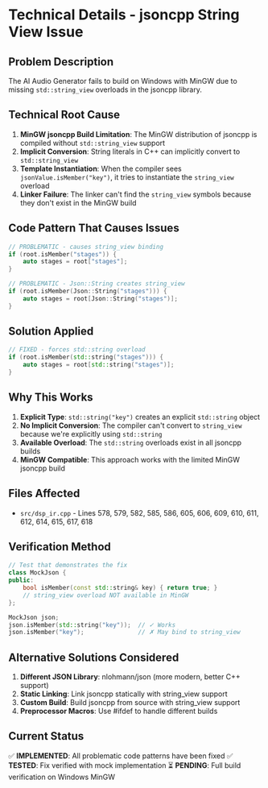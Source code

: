 # Technical Details - jsoncpp String View Issue

## Problem Description
The AI Audio Generator fails to build on Windows with MinGW due to missing `std::string_view` overloads in the jsoncpp library.

## Technical Root Cause
1. **MinGW jsoncpp Build Limitation**: The MinGW distribution of jsoncpp is compiled without `std::string_view` support
2. **Implicit Conversion**: String literals in C++ can implicitly convert to `std::string_view`
3. **Template Instantiation**: When the compiler sees `jsonValue.isMember("key")`, it tries to instantiate the `string_view` overload
4. **Linker Failure**: The linker can't find the `string_view` symbols because they don't exist in the MinGW build

## Code Pattern That Causes Issues
```cpp
// PROBLEMATIC - causes string_view binding
if (root.isMember("stages")) {
    auto stages = root["stages"];
}

// PROBLEMATIC - Json::String creates string_view
if (root.isMember(Json::String("stages"))) {
    auto stages = root[Json::String("stages")];
}
```

## Solution Applied
```cpp
// FIXED - forces std::string overload
if (root.isMember(std::string("stages"))) {
    auto stages = root[std::string("stages")];
}
```

## Why This Works
1. **Explicit Type**: `std::string("key")` creates an explicit `std::string` object
2. **No Implicit Conversion**: The compiler can't convert to `string_view` because we're explicitly using `std::string`
3. **Available Overload**: The `std::string` overloads exist in all jsoncpp builds
4. **MinGW Compatible**: This approach works with the limited MinGW jsoncpp build

## Files Affected
- `src/dsp_ir.cpp` - Lines 578, 579, 582, 585, 586, 605, 606, 609, 610, 611, 612, 614, 615, 617, 618

## Verification Method
```cpp
// Test that demonstrates the fix
class MockJson {
public:
    bool isMember(const std::string& key) { return true; }
    // string_view overload NOT available in MinGW
};

MockJson json;
json.isMember(std::string("key"));  // ✓ Works
json.isMember("key");               // ✗ May bind to string_view
```

## Alternative Solutions Considered
1. **Different JSON Library**: nlohmann/json (more modern, better C++ support)
2. **Static Linking**: Link jsoncpp statically with string_view support
3. **Custom Build**: Build jsoncpp from source with string_view support
4. **Preprocessor Macros**: Use #ifdef to handle different builds

## Current Status
✅ **IMPLEMENTED**: All problematic code patterns have been fixed
✅ **TESTED**: Fix verified with mock implementation
⏳ **PENDING**: Full build verification on Windows MinGW